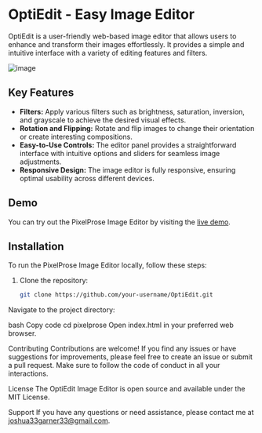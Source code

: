 # OptiEdit - Easy Image Editor

OptiEdit is a user-friendly web-based image editor that allows users to enhance and transform their images effortlessly. It provides a simple and intuitive interface with a variety of editing features and filters.

![image](https://github.com/Trappies/OptiEdit/assets/116559027/0cc556d3-789f-4b2c-9f43-e3a12e23b30d)

## Key Features

- **Filters:** Apply various filters such as brightness, saturation, inversion, and grayscale to achieve the desired visual effects.
- **Rotation and Flipping:** Rotate and flip images to change their orientation or create interesting compositions.
- **Easy-to-Use Controls:** The editor panel provides a straightforward interface with intuitive options and sliders for seamless image adjustments.
- **Responsive Design:** The image editor is fully responsive, ensuring optimal usability across different devices.

## Demo

You can try out the PixelProse Image Editor by visiting the [live demo](https://optiedit.netlify.app/).

## Installation

To run the PixelProse Image Editor locally, follow these steps:

1. Clone the repository:
   ```bash
   git clone https://github.com/your-username/OptiEdit.git
Navigate to the project directory:

bash
Copy code
cd pixelprose
Open index.html in your preferred web browser.

Contributing
Contributions are welcome! If you find any issues or have suggestions for improvements, please feel free to create an issue or submit a pull request. Make sure to follow the code of conduct in all your interactions.

License
The OptiEdit Image Editor is open source and available under the MIT License.

Support
If you have any questions or need assistance, please contact me at joshua33garner33@gmail.com.

